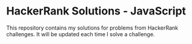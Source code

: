 # HackerRank Solutions - JavaScript

This repository contains my solutions for problems from HackerRank challenges. It will be updated each time I solve a challenge.
